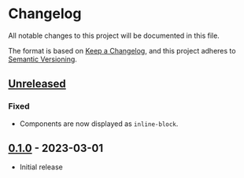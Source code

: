 # Changelog

All notable changes to this project will be documented in this file.

The format is based on [Keep a Changelog](https://keepachangelog.com/en/1.0.0/),
and this project adheres to [Semantic Versioning](https://semver.org/spec/v2.0.0.html).

## [Unreleased]

### Fixed

- Components are now displayed as `inline-block`.

## [0.1.0] - 2023-03-01

- Initial release

[unreleased]: https://github.com/malobre/heroicons-wc/compare/v0.1.0...HEAD
[0.1.0]: https://github.com/malobre/heroicons-wc/releases/tag/v0.1.0
